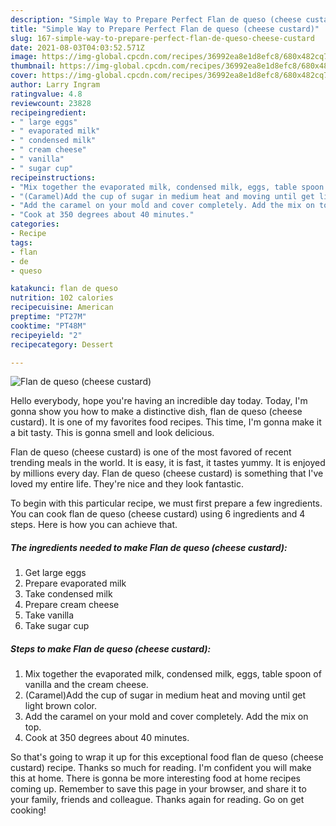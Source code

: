 ```yaml
---
description: "Simple Way to Prepare Perfect Flan de queso (cheese custard)"
title: "Simple Way to Prepare Perfect Flan de queso (cheese custard)"
slug: 167-simple-way-to-prepare-perfect-flan-de-queso-cheese-custard
date: 2021-08-03T04:03:52.571Z
image: https://img-global.cpcdn.com/recipes/36992ea8e1d8efc8/680x482cq70/flan-de-queso-cheese-custard-recipe-main-photo.jpg
thumbnail: https://img-global.cpcdn.com/recipes/36992ea8e1d8efc8/680x482cq70/flan-de-queso-cheese-custard-recipe-main-photo.jpg
cover: https://img-global.cpcdn.com/recipes/36992ea8e1d8efc8/680x482cq70/flan-de-queso-cheese-custard-recipe-main-photo.jpg
author: Larry Ingram
ratingvalue: 4.8
reviewcount: 23828
recipeingredient:
- " large eggs"
- " evaporated milk"
- " condensed milk"
- " cream cheese"
- " vanilla"
- " sugar cup"
recipeinstructions:
- "Mix together the evaporated milk, condensed milk, eggs, table spoon of vanilla and the cream cheese."
- "(Caramel)Add the cup of sugar in medium heat and moving until get light brown color."
- "Add the caramel on your mold and cover completely. Add the mix on top."
- "Cook at 350 degrees about 40 minutes."
categories:
- Recipe
tags:
- flan
- de
- queso

katakunci: flan de queso 
nutrition: 102 calories
recipecuisine: American
preptime: "PT27M"
cooktime: "PT48M"
recipeyield: "2"
recipecategory: Dessert

---
```



![Flan de queso (cheese custard)](https://img-global.cpcdn.com/recipes/36992ea8e1d8efc8/680x482cq70/flan-de-queso-cheese-custard-recipe-main-photo.jpg)

Hello everybody, hope you're having an incredible day today. Today, I'm gonna show you how to make a distinctive dish, flan de queso (cheese custard). It is one of my favorites food recipes. This time, I'm gonna make it a bit tasty. This is gonna smell and look delicious.

Flan de queso (cheese custard) is one of the most favored of recent trending meals in the world. It is easy, it is fast, it tastes yummy. It is enjoyed by millions every day. Flan de queso (cheese custard) is something that I've loved my entire life. They're nice and they look fantastic.




To begin with this particular recipe, we must first prepare a few ingredients. You can cook flan de queso (cheese custard) using 6 ingredients and 4 steps. Here is how you can achieve that.

<!--inarticleads1-->

##### The ingredients needed to make Flan de queso (cheese custard):

1. Get  large eggs
1. Prepare  evaporated milk
1. Take  condensed milk
1. Prepare  cream cheese
1. Take  vanilla
1. Take  sugar cup




<!--inarticleads2-->

##### Steps to make Flan de queso (cheese custard):

1. Mix together the evaporated milk, condensed milk, eggs, table spoon of vanilla and the cream cheese.
1. (Caramel)Add the cup of sugar in medium heat and moving until get light brown color.
1. Add the caramel on your mold and cover completely. Add the mix on top.
1. Cook at 350 degrees about 40 minutes.




So that's going to wrap it up for this exceptional food flan de queso (cheese custard) recipe. Thanks so much for reading. I'm confident you will make this at home. There is gonna be more interesting food at home recipes coming up. Remember to save this page in your browser, and share it to your family, friends and colleague. Thanks again for reading. Go on get cooking!
